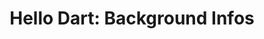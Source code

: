 ---
layout: redirect
title: "Hello Dart: Background Infos"
slug: hello-dart/background
redirect: /library/hello-dart/
published: true
---